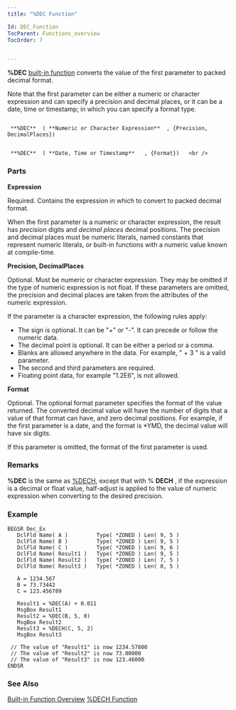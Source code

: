 ```yaml
---
title: "%DEC Function"

Id: DEC_Function
TocParent: Functions_overview
TocOrder: 7


---
```


**%DEC** [built-in function](Functions_overview.html) converts the value of the first parameter to packed decimal format. 

Note that the first parameter can be either a numeric or character expression and can specify a precision and decimal places, or it can be a date, time or timestamp; in which you can specify a format type. 

```

 **%DEC**  ( **Numeric or Character Expression**  , {Precision, DecimalPlaces})   
```
        
```

 **%DEC**  ( **Date, Time or Timestamp**   , {Format})   <br />
```

### Parts

**Expression** 

Required. Contains the expression in which to convert to packed decimal format.


When the first parameter is a numeric or character expression, the result has *precision* digits and *decimal places* decimal positions. The precision and decimal places must be numeric literals, named constants that represent numeric literals, or built-in functions with a numeric value known at compile-time.


**Precision, DecimalPlaces** 

Optional. Must be numeric or character expression. They may be omitted if the type of numeric expression is not float. If these parameters are omitted, the precision and decimal places are taken from the attributes of the numeric expression.


If the parameter is a character expression, the following rules apply: 

- The sign is optional. It can be "+" or "-". It can precede or follow the
                        numeric data.
- The decimal point is optional. It can be either a period or a comma.
- Blanks are allowed anywhere in the data. For example, " + 3 " is a valid
                        parameter.
- The second and third parameters are required.
- Floating point data, for example "1.2E6", is not allowed.


**Format** 

Optional. The optional format parameter specifies the format of the value returned. The converted decimal value will have the number of digits that a value of that format can have, and zero decimal positions. For example, if the first parameter is a date, and the format is *YMD, the decimal value will have six digits.


If this parameter is omitted, the format of the first parameter is used.


### Remarks
**%DEC**  is the same as [%DECH](DECH_Function.html),
        except that with % **DECH** , if the expression is a decimal or
        float value, half-adjust is applied to the value of numeric expression when
        converting to the desired precision.

### Example

```
BEGSR Dec_Ex
   DclFld Name( A )         Type( *ZONED ) Len( 9, 5 )  
   DclFld Name( B )         Type( *ZONED ) Len( 9, 5 ) 
   DclFld Name( C )         Type( *ZONED ) Len( 9, 6 ) 
   DclFld Name( Result1 )   Type( *ZONED ) Len( 9, 5 ) 
   DclFld Name( Result2 )   Type( *ZONED ) Len( 7, 5 )
   DclFld Name( Result3 )   Type( *ZONED ) Len( 8, 5 )

   A = 1234.567
   B = 73.73442
   C = 123.456789

   Result1 = %DEC(A) + 0.011
   MsgBox Result1
   Result2 = %DEC(B, 5, 0) 
   MsgBox Result2
   Result3 = %DECH(C, 5, 2)
   MsgBox Result3

 // The value of "Result1" is now 1234.57800
 // The value of "Result2" is now 73.00000
 // The value of "Result3" is now 123.46000
ENDSR
```

### See Also
[Built-in Function Overview](Functions_overview.html)
[%DECH Function](DECH_Function.html) 
